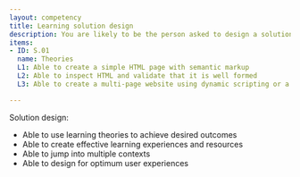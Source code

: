```yaml
---
layout: competency
title: Learning solution design
description: You are likely to be the person asked to design a solution that will meet your customer's needs - based on a strong theoretical and practical background.
items:
- ID: S.01
  name: Theories
  L1: Able to create a simple HTML page with semantic markup
  L2: Able to inspect HTML and validate that it is well formed
  L3: Able to create a multi-page website using dynamic scripting or a static site generator

---
```

Solution design:
- Able to use learning theories to achieve desired outcomes
- Able to create effective learning experiences and resources
- Able to jump into multiple contexts
- Able to design for optimum user experiences
